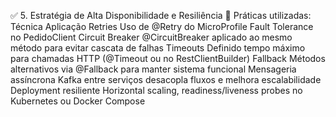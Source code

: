 ✅ 5. Estratégia de Alta Disponibilidade e Resiliência
🔄 Práticas utilizadas:
Técnica	Aplicação
Retries	Uso de @Retry do MicroProfile Fault Tolerance no PedidoClient
Circuit Breaker	@CircuitBreaker aplicado ao mesmo método para evitar cascata de falhas
Timeouts	Definido tempo máximo para chamadas HTTP (@Timeout ou no RestClientBuilder)
Fallback	Métodos alternativos via @Fallback para manter sistema funcional
Mensageria assíncrona	Kafka entre serviços desacopla fluxos e melhora escalabilidade
Deployment resiliente	Horizontal scaling, readiness/liveness probes no Kubernetes ou Docker Compose